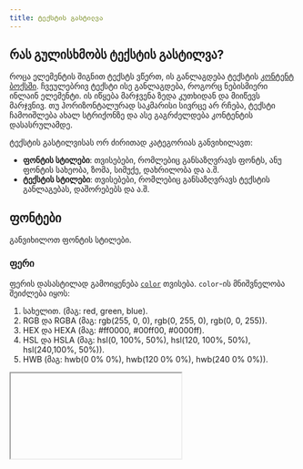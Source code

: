 ```yaml
---
title: ტექსტის გასტილვა
---
```


## რას გულისხმობს ტექსტის გასტილვა?

როცა ელემენტის შიგნით ტექსტს ვწერთ, ის განლაგდება ტექსტის [კონტენტ ბოქსში](/guides/html-css/box-model).
ჩვეულებრივ ტექსტი ისე განლაგდება, როგორც ნებისმიერი ინლაინ ელემენტი.
ის იწყება მარჯვენა ზედა კუთხიდან და მიიწევს მარჯვნივ. თუ ჰორიზონტალურად საკმარისი სივრცე არ რჩება,
ტექსტი ჩამოიშლება ახალ სტრიქონზე და ასე გაგრძელდება კონტენტის დასასრულამდე.

ტექსტის გასტილვისას ორ ძირითად კატეგორიას განვიხილავთ:

- **ფონტის სტილები**: თვისებები, რომლებიც განსაზღვრავს ფონტს, ანუ ფონტის სახეობა, ზომა, სიმუქე, დახრილობა და ა.შ.
- **ტექსტის სტილები**: თვისებები, რომლებიც განსაზღვრავს ტექსტის განლაგებას, დაშორებებს და ა.შ.

## ფონტები

განვიხილოთ ფონტის სტილები. <!-- გვინდა ეს ხაზი? -->

### ფერი

ფერის დასასტილად გამოიყენება [`color`](https://developer.mozilla.org/en-US/docs/Web/CSS/color) თვისება.
`color`-ის მნიშვნელობა შეიძლება იყოს:

1. სახელით. (მაგ: red, green, blue).
2. RGB და RGBA (მაგ: rgb(255, 0, 0), rgb(0, 255, 0), rgb(0, 0, 255)).
3. HEX და HEXA (მაგ: #ff0000, #00ff00, #0000ff).
4. HSL და HSLA (მაგ: hsl(0, 100%, 50%), hsl(120, 100%, 50%), hsl(240,100%, 50%)).
5. HWB (მაგ: hwb(0 0% 0%), hwb(120 0% 0%), hwb(240 0% 0%)).

<iframe data-url="guides/html-css-text" data-search-params="style=color&data=%5B%22purple%22%2C%22%231890ff%22%2C%22rgb(83%2C%20170%2C%2056)%22%2C%22hsl(240%2C%20100%25%2C%2050%25)%22%2C%22hwb(45%200%25%200%25)%22%5D" data-title="CSS ფერების მაგალითი" data-height="400"></iframe>
